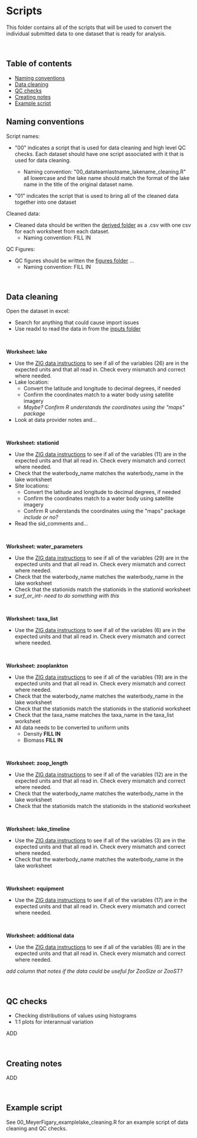 # Scripts

This folder contains all of the scripts that will be used to convert the individual submitted data to one dataset that is ready for analysis.

<br>

## Table of contents
* [Naming conventions](#naming-conventions)
* [Data cleaning](#data-cleaning)
* [QC checks](#qc-checks)
* [Creating notes](#creating-notes)
* [Example script](#example-script)


## Naming conventions

Script names:

* "00" indicates a script that is used for data cleaning and high level QC checks. Each dataset should have one script associated with it that is used for data cleaning. 
  + Naming convention: "00_datateamlastname_lakename_cleaning.R" all lowercase and the lake name should match the format of the lake name in the title of the original dataset name. 
  
* "01" indicates the script that is used to bring all of the cleaned data together into one dataset

Cleaned data:

* Cleaned data should be written the [derived folder](https://github.com/sfigary/GLEON_ZIG/tree/main/data/derived) as a .csv with one csv for each worksheet from each dataset. 
  + Naming convention: FILL IN

QC Figures:

* QC figures should be written the [figures folder](https://github.com/sfigary/GLEON_ZIG/tree/main/figures) ...
  + Naming convention: FILL IN


<br>


## Data cleaning

Open the dataset in excel:
* Search for anything that could cause import issues
* Use readxl to read the data in from the  [inputs folder](https://github.com/sfigary/GLEON_ZIG/tree/main/data/inputs)

<br>

**Worksheet: lake**
* Use the [ZIG data instructions](https://drive.google.com/file/d/1FhcNSKs0Xd4fJ2NH4V4TzQP1KB_zjhUV/view?usp=sharing) to see if all of the variables (26) are in the expected units and that all read in. Check every mismatch and correct where needed. 
* Lake location:
  + Convert the latitude and longitude to decimal degrees, if needed
  + Confirm the coordinates match to a water body using satellite imagery
  + *Maybe? Confirm R understands the coordinates using the "maps" package*
* Look at data provider notes and...

<br>


**Worksheet: stationid**
* Use the [ZIG data instructions](https://drive.google.com/file/d/1FhcNSKs0Xd4fJ2NH4V4TzQP1KB_zjhUV/view?usp=sharing) to see if all of the variables (11) are in the expected units and that all read in. Check every mismatch and correct where needed. 
* Check that the waterbody_name matches the waterbody_name in the lake worksheet
* Site locations:
  + Convert the latitude and longitude to decimal degrees, if needed
  + Confirm the coordinates match to a water body using satellite imagery
  + Confirm R understands the coordinates using the "maps" package *include or no?*
* Read the sid_comments and...

<br>


**Worksheet: water_parameters**
* Use the [ZIG data instructions](https://drive.google.com/file/d/1FhcNSKs0Xd4fJ2NH4V4TzQP1KB_zjhUV/view?usp=sharing) to see if all of the variables (29) are in the expected units and that all read in. Check every mismatch and correct where needed. 
* Check that the waterbody_name matches the waterbody_name in the lake worksheet
* Check that the stationids match the stationids in the stationid worksheet
* *surf_or_int- need to do something with this*

<br>

**Worksheet: taxa_list**
* Use the [ZIG data instructions](https://drive.google.com/file/d/1FhcNSKs0Xd4fJ2NH4V4TzQP1KB_zjhUV/view?usp=sharing) to see if all of the variables (6) are in the expected units and that all read in. Check every mismatch and correct where needed.

<br>


**Worksheet: zooplankton**
* Use the [ZIG data instructions](https://drive.google.com/file/d/1FhcNSKs0Xd4fJ2NH4V4TzQP1KB_zjhUV/view?usp=sharing) to see if all of the variables (19) are in the expected units and that all read in. Check every mismatch and correct where needed. 
* Check that the waterbody_name matches the waterbody_name in the lake worksheet
* Check that the stationids match the stationids in the stationid worksheet
* Check that the taxa_name matches the taxa_name in the taxa_list worksheet
* All data needs to be converted to uniform units
  + Density **FILL IN**
  + Biomass **FILL IN**

<br>


**Worksheet: zoop_length**
* Use the [ZIG data instructions](https://drive.google.com/file/d/1FhcNSKs0Xd4fJ2NH4V4TzQP1KB_zjhUV/view?usp=sharing) to see if all of the variables (12) are in the expected units and that all read in. Check every mismatch and correct where needed. 
* Check that the waterbody_name matches the waterbody_name in the lake worksheet
* Check that the stationids match the stationids in the stationid worksheet

<br>


**Worksheet: lake_timeline**
* Use the [ZIG data instructions](https://drive.google.com/file/d/1FhcNSKs0Xd4fJ2NH4V4TzQP1KB_zjhUV/view?usp=sharing) to see if all of the variables (3) are in the expected units and that all read in. Check every mismatch and correct where needed.
* Check that the waterbody_name matches the waterbody_name in the lake worksheet

<br>

**Worksheet: equipment**

* Use the [ZIG data instructions](https://drive.google.com/file/d/1FhcNSKs0Xd4fJ2NH4V4TzQP1KB_zjhUV/view?usp=sharing) to see if all of the variables (17) are in the expected units and that all read in. Check every mismatch and correct where needed.

<br>

**Worksheet: additional data**

* Use the [ZIG data instructions](https://drive.google.com/file/d/1FhcNSKs0Xd4fJ2NH4V4TzQP1KB_zjhUV/view?usp=sharing) to see if all of the variables (8) are in the expected units and that all read in. Check every mismatch and correct where needed.

*add column that notes if the data could be useful for ZooSize or ZooST?*

<br>

## QC checks

* Checking distributions of values using histograms 
* 1:1 plots for interannual variation

ADD

<br>

## Creating notes

ADD

<br>

## Example script
See 00_MeyerFigary_examplelake_cleaning.R for an example script of data cleaning and QC checks.
